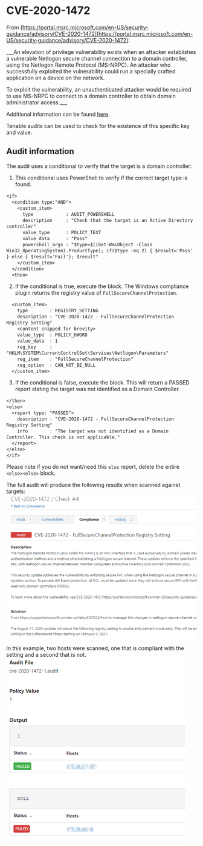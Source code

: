 # CVE-2020-1472
From [https://portal.msrc.microsoft.com/en-US/security-guidance/advisory/CVE-2020-1472](https://portal.msrc.microsoft.com/en-US/security-guidance/advisory/CVE-2020-1472):

___An elevation of privilege vulnerability exists when an attacker establishes a vulnerable Netlogon secure channel connection to a domain controller, using the Netlogon Remote Protocol (MS-NRPC). An attacker who successfully exploited the vulnerability could run a specially crafted application on a device on the network.

To exploit the vulnerability, an unauthenticated attacker would be required to use MS-NRPC to connect to a domain controller to obtain domain administrator access.___

Additional information can be found [here](https://support.microsoft.com/en-us/help/4557222/how-to-manage-the-changes-in-netlogon-secure-channel-connections-assoc).

Tenable audits can be used to check for the existence of this specific key and value.

## Audit information

The audit uses a conditional to verify that the target is a domain controller:

1. This conditional uses PowerShell to verify if the correct target type is found.
```
<if>
  <condition type:"AND">
    <custom_item>
      type            : AUDIT_POWERSHELL
      description     : "Check that the target is an Active Directory controller"
      value_type      : POLICY_TEXT
      value_data      : "Pass"
      powershell_args : "$type=$((Get-WmiObject -Class Win32_OperatingSystem).ProductType); if($type -eq 2) { $result='Pass' } else { $result='Fail'}; $result"
    </custom_item>
  </condition>
  <then>
```
2. If the conditional is true, execute the <then></then> block. The Windows compliance plugin returns the registry value of `FullSecureChannelProtection`.
```
  <custom_item>
    type        : REGISTRY_SETTING
    description : "CVE-2020-1472 - FullSecureChannelProtection Registry Setting"
    <content snipped for brevity>
    value_type  : POLICY_DWORD
    value_data  : 1
    reg_key     : "HKLM\SYSTEM\CurrentControlSet\Services\Netlogon\Parameters"
    reg_item    : "FullSecureChannelProtection"
    reg_option  : CAN_NOT_BE_NULL
  </custom_item>
```
3. If the conditional is false, execute the <else></else> block. This will return a PASSED report stating the target was not identified as a Domain Controller.
```
</then>
<else>
  <report type: "PASSED">
    description : "CVE-2020-1472 - FullSecureChannelProtection Registry Setting"
    info        : "The target was not identified as a Domain Controller. This check is not applicable."
  </report>
</else>
</if>
```
Please note if you do not want/need this `else` report, delete the entire `<else><else>` block.

The full audit will produce the following results when scanned against targets:
![Nessus 1](images/nessus1.png)

In this example, two hosts were scanned, one that is compliant with the setting and a second that is not.
![Nessus 2](images/nessus2.png)
